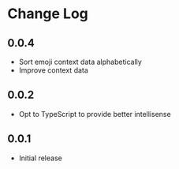 # Change Log

## 0.0.4

- Sort emoji context data alphabetically
- Improve context data

## 0.0.2

- Opt to TypeScript to provide better intellisense

## 0.0.1

- Initial release